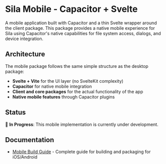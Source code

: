 # Sila Mobile - Capacitor + Svelte

A mobile application built with Capacitor and a thin Svelte wrapper around the client package. This package provides a native mobile experience for Sila using Capacitor's native capabilities for file system access, dialogs, and device integration.

## Architecture

The mobile package follows the same simple structure as the desktop package:
- **Svelte + Vite** for the UI layer (no SvelteKit complexity)
- **Capacitor** for native mobile integration
- **Client and core packages** for the actual functionality of the app
- **Native mobile features** through Capacitor plugins

## Status

🚧 **In Progress**: This mobile implementation is currently under development.

## Documentation

- [Mobile Build Guide](../../docs/dev/platforms/mobile.md) - Complete guide for building and packaging for iOS/Android